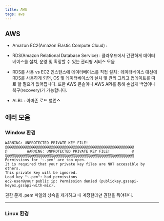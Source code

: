 ```yaml
---
title: AWS
tags: aws
---
```


## AWS

* Amazon EC2(Amazon Elastic Compute Cloud) : 


* RDS(Amazon Relational Database Service) : 
클라우드에서 간편하게 데이터베이스를 설치, 운영 및 확장할 수 있는 관리형 서비스 모음

* RDS를 사용 vs EC2 인스턴스에 데이터베이스를 직접 설치 : 
데이터베이스 대신에 RDS를 사용하게 되면, OS 및 데이터베이스의 설치 및 관리 그리고 업데이트를 따로 할 필요가 없어집니다.
또한 AWS 콘솔이나 AWS API를 통해 손쉽게 백업이나 복구(recovery)가 가능합니다.

* ALBL : 
아마존 로드 밸런스

## 에러 모음

### Window 환경

```
WARNING: UNPROTECTED PRIVATE KEY FILE!
@@@@@@@@@@@@@@@@@@@@@@@@@@@@@@@@@@@@@@@@@@@@@@@@@@@@@@@@@@@
@         WARNING: UNPROTECTED PRIVATE KEY FILE!          @
@@@@@@@@@@@@@@@@@@@@@@@@@@@@@@@@@@@@@@@@@@@@@@@@@@@@@@@@@@@
Permissions for '~.pem' are too open.
It is required that your private key files are NOT accessible by others.
This private key will be ignored.
Load key "~.pem": bad permissions
ec2-user@your public ip: Permission denied (publickey,gssapi-keyex,gssapi-with-mic).
```

권한 문제 .pem 파일의 상속을 제거하고 내 계정한테만 권한을 줘야햔다.

---

### Linux 환경